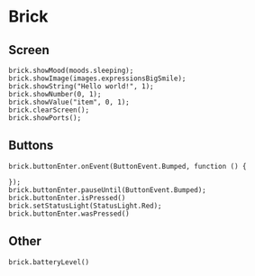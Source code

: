 # Brick

## Screen

```cards
brick.showMood(moods.sleeping);
brick.showImage(images.expressionsBigSmile);
brick.showString("Hello world!", 1);
brick.showNumber(0, 1);
brick.showValue("item", 0, 1);
brick.clearScreen();
brick.showPorts();
```

## Buttons

```cards
brick.buttonEnter.onEvent(ButtonEvent.Bumped, function () {

});
brick.buttonEnter.pauseUntil(ButtonEvent.Bumped);
brick.buttonEnter.isPressed()
brick.setStatusLight(StatusLight.Red);
brick.buttonEnter.wasPressed()
```

## Other

```cards
brick.batteryLevel()
```